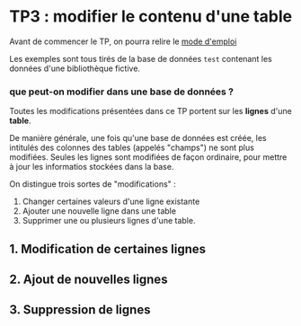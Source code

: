 # TP3 : modifier le contenu d'une table

Avant de commencer le TP, on pourra relire le [mode d'emploi](https://github.com/thfruchart/tnsi-2020/blob/master/BDD/Chap1/Mode_emploi.md)

Les exemples sont tous tirés de la base de données `test` contenant les données d'une bibliothèque fictive.

### que peut-on modifier dans une base de données ? 

Toutes les modifications présentées dans ce TP portent sur les **lignes** d'une **table**.

De manière générale, une fois qu'une base de données est créée, les intitulés des colonnes des tables (appelés "champs") ne sont plus modifiées. 
Seules les lignes sont modifiées de façon ordinaire, pour mettre à jour les informatios stockées dans la base.

On distingue trois sortes de "modifications" :
1. Changer certaines valeurs d'une ligne existante
2. Ajouter une nouvelle ligne dans une table
3. Supprimer une ou plusieurs lignes d'une table.



## 1. Modification de certaines lignes

## 2. Ajout de nouvelles lignes

## 3. Suppression de lignes
